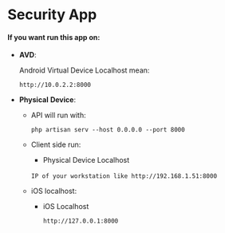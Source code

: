 # Security App

#### If you want run this app on:

- **AVD**: 

  Android Virtual Device Localhost mean:

  `http://10.0.2.2:8000`

- **Physical** **Device**: 

  - API will run with:

    `php artisan serv --host 0.0.0.0 --port 8000`

  - Client side run:

    - Physical Device Localhost 

    ​	`IP of your workstation like http://192.168.1.51:8000`

  - iOS localhost:

    - iOS Localhost 

      `http://127.0.0.1:8000`